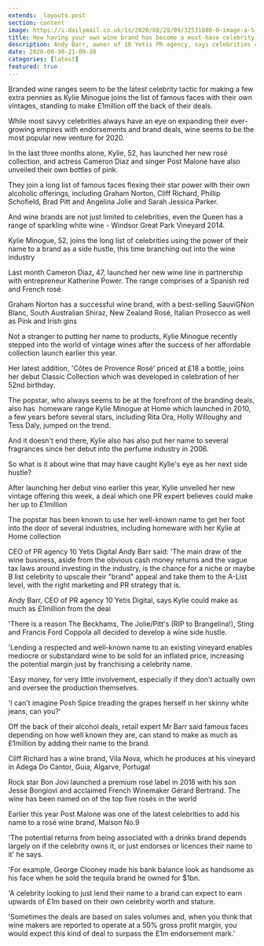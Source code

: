 ```yaml
---
extends: _layouts.post
section: content
image: https://i.dailymail.co.uk/1s/2020/08/29/09/32531880-0-image-a-5_1598691438310.jpg 
title: How having your own wine brand has become a must-have celebrity status symbol 
description: Andy Barr, owner of 10 Yetis PR agency, says celebrities could stand to make around £1million off the back of new wine deals - as the Australian singer launches her £18 Côtes de Provence Rosé. 
date: 2020-08-30-21-09-38 
categories: [latest] 
featured: true 
--- 
```

Branded wine ranges seem to be the latest celebrity tactic for making a few extra pennies as Kylie Minogue joins the list of famous faces with their own vintages, standing to make £1million off the back of their deals. 

While most savvy celebrities always have an eye on expanding their ever-growing empires with endorsements and brand deals, wine seems to be the most popular new venture for 2020. 

In the last three months alone, Kylie, 52, has launched her new rosé collection, and actress Cameron Diaz and singer Post Malone have also unveiled their own bottles of pink. 

They join a long list of famous faces flexing their star power with their own alcoholic offerings, including Graham Norton, Cliff Richard, Phillip Schofield, Brad Pitt and Angelina Jolie and Sarah Jessica Parker. 

And wine brands are not just limited to celebrities, even the Queen has a range of sparkling white wine - Windsor Great Park Vineyard 2014.  

Kylie Minogue, 52, joins the long list of celebrities using the power of their name to a brand as a side hustle, this time branching out into the wine industry

Last month Cameron Diaz, 47, launched her new wine line in partnership with entrepreneur Katherine Power. The range comprises of a Spanish red and French rosé

Graham Norton has a successful wine brand, with a best-selling SauviGNon Blanc, South Australian Shiraz, New Zealand Rosé, Italian Prosecco as well as Pink and Irish gins 

Not a stranger to putting her name to products, Kylie Minogue recently stepped into the world of vintage wines after the success of her affordable collection launch earlier this year. 

Her latest addition, 'Côtes de Provence Rosé' priced at £18 a bottle, joins her debut Classic Collection which was developed in celebration of her 52nd birthday.  

The popstar, who always seems to be at the forefront of the branding deals, also has  homeware range Kylie Minogue at Home which launched in 2010, a few years before several stars, including Rita Ora, Holly Willoughy and Tess Daly, jumped on the trend.

And it doesn't end there, Kylie also has also put her name to several fragrances since her debut into the perfume industry in 2006. 

So what is it about wine that may have caught Kylie's eye as her next side hustle?

After launching her debut vino earlier this year, Kylie unveiled her new vintage offering this week, a deal which one PR expert believes could make her up to £1million

The popstar has been known to use her well-known name to get her foot into the door of several industries, including homeware with her Kylie at Home collection 

CEO of PR agency 10 Yetis Digital Andy Barr said: 'The main draw of the wine business, aside from the obvious cash money returns and the vague tax laws around investing in the industry, is the chance for a niche or maybe B list celebrity to upscale their "brand" appeal and take them to the A-List level, with the right marketing and PR strategy that is. 

Andy Barr, CEO of PR agency 10 Yetis Digital, says Kylie could make as much as £1million from the deal

'There is a reason The Beckhams, The Jolie/Pitt's (RIP to Brangelina!), Sting and Francis Ford Coppola all decided to develop a wine side hustle. 

'Lending a respected and well-known name to an existing vineyard enables mediocre or substandard wine to be sold for an inflated price, increasing the potential margin just by franchising a celebrity name. 

'Easy money, for very little involvement, especially if they don't actually own and oversee the production themselves. 

'I can't imagine Posh Spice treading the grapes herself in her skinny white jeans, can you?'

Off the back of their alcohol deals, retail expert Mr Barr said famous faces depending on how well known they are, can stand to make as much as £1million by adding their name to the brand. 

Cliff Richard has a wine brand, Vila Nova, which he produces at his vineyard in Adega Do Cantor, Guia, Algarve, Portugal

Rock star Bon Jovi launched a premium rosé label in 2018 with his son Jesse Bongiovi and acclaimed French Winemaker Gérard Bertrand. The wine has been named on of the top five rosés in the world

Earlier this year Post Malone was one of the latest celebrities to add his name to a rosé wine brand, Maison No.9

'The potential returns from being associated with a drinks brand depends largely on if the celebrity owns it, or just endorses or licences their name to it' he says.  

'For example, George Clooney made his bank balance look as handsome as his face when he sold the tequila brand he owned for $1bn.

'A celebrity looking to just lend their name to a brand can expect to earn upwards of £1m based on their own celebrity worth and stature. 

'Sometimes the deals are based on sales volumes and, when you think that wine makers are reported to operate at a 50% gross profit margin, you would expect this kind of deal to surpass the £1m endorsement mark.'  

